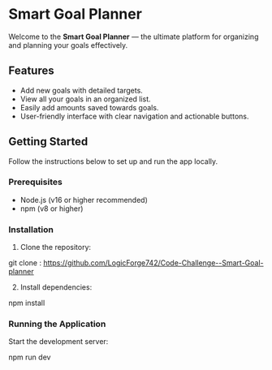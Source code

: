 # Smart Goal Planner

Welcome to the **Smart Goal Planner** — the ultimate platform for organizing and planning your goals effectively.

## Features

- Add new goals with detailed targets.
- View all your goals in an organized list.
- Easily add amounts saved towards goals.
- User-friendly interface with clear navigation and actionable buttons.


## Getting Started

Follow the instructions below to set up and run the app locally.

### Prerequisites

- Node.js (v16 or higher recommended)
- npm (v8 or higher)

### Installation

1. Clone the repository:

git clone : https://github.com/LogicForge742/Code-Challenge--Smart-Goal-planner



2. Install dependencies:

npm install

### Running the Application

Start the development server:

npm run dev

